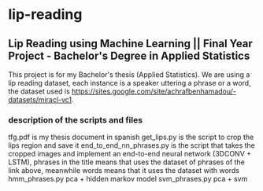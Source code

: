 # lip-reading
## Lip Reading using Machine Learning || Final Year Project - Bachelor's Degree in Applied Statistics

This project is for my Bachelor's thesis (Applied Statistics). We are using a lip reading dataset, each instance is a speaker uttering a phrase or a word,
the dataset used is https://sites.google.com/site/achrafbenhamadou/-datasets/miracl-vc1. 

### description of the scripts and files
tfg.pdf is my thesis document in spanish
get_lips.py is the script to crop the lips region and save it
end_to_end_nn_phrases.py is the script that takes the cropped images and implement an end-to-end neural network (3DCONV + LSTM), phrases in the title means that uses the dataset of phrases of the link above, meanwhile words means that it uses the dataset with words
hmm_phrases.py pca + hidden markov model
svm_phrases.py pca + svm
